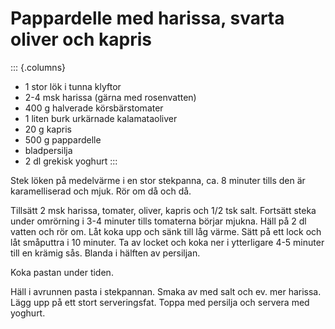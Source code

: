 # Pappardelle med harissa, svarta oliver och kapris

::: {.columns}
-   1 stor lök i tunna klyftor
-   2-4 msk harissa (gärna med rosenvatten)
-   400 g halverade körsbärstomater
-   1 liten burk urkärnade kalamataoliver
-   20 g kapris
-   500 g pappardelle
-   bladpersilja
-   2 dl grekisk yoghurt
:::

Stek löken på medelvärme i en stor stekpanna, ca. 8 minuter tills den är
karamelliserad och mjuk. Rör om då och då.

Tillsätt 2 msk harissa, tomater, oliver, kapris och 1/2 tsk salt.
Fortsätt steka under omrörning i 3-4 minuter tills tomaterna börjar
mjukna. Häll på 2 dl vatten och rör om. Låt koka upp och sänk till låg
värme. Sätt på ett lock och låt småputtra i 10 minuter. Ta av locket och
koka ner i ytterligare 4-5 minuter till en krämig sås. Blanda i hälften
av persiljan.

Koka pastan under tiden.

Häll i avrunnen pasta i stekpannan. Smaka av med salt och ev. mer
harissa. Lägg upp på ett stort serveringsfat. Toppa med persilja och
servera med yoghurt.
